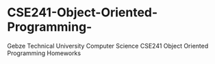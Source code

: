 # CSE241-Object-Oriented-Programming-
Gebze Technical University Computer Science CSE241 Object Oriented Programming  Homeworks

